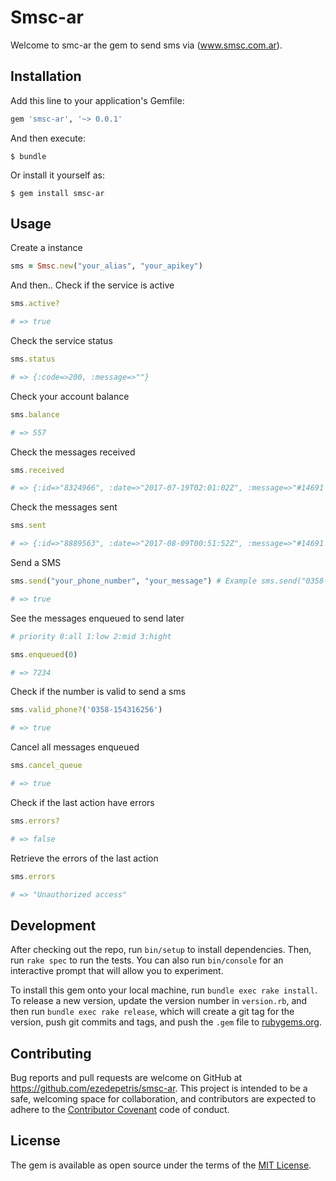 # Smsc-ar

Welcome to smc-ar the gem to send sms via (www.smsc.com.ar).

## Installation

Add this line to your application's Gemfile:

```ruby
gem 'smsc-ar', '~> 0.0.1'
```

And then execute:

    $ bundle

Or install it yourself as:

    $ gem install smsc-ar

## Usage

Create a instance
```ruby
sms = Smsc.new("your_alias", "your_apikey")
```
And then..
Check if the service is active
```ruby
sms.active?

# => true
```
Check the service status 
```ruby
sms.status

# => {:code=>200, :message=>""}
```
Check your account balance
```ruby
sms.balance

# => 557
```
Check the messages received
```ruby
sms.received

# => {:id=>"8324966", :date=>"2017-07-19T02:01:02Z", :message=>"#14691 message test", :from=>"0", :phone=>"0"}
```
Check the messages sent
```ruby
sms.sent

# => {:id=>"8889563", :date=>"2017-08-09T00:51:52Z", :message=>"#14691 message test", :recipients=>[{:code_area=>"3584", :phone=>"316256", :status=>"Entregado"}]}
```
Send a SMS
```ruby
sms.send("your_phone_number", "your_message") # Example sms.send("0358-154316256","Hey, Casper, Are you there?")

# => true
```
See the messages enqueued to send later
```ruby
# priority 0:all 1:low 2:mid 3:hight

sms.enqueued(0)

# => 7234
```
Check if the number is valid to send a sms
```ruby
sms.valid_phone?('0358-154316256')

# => true
```
Cancel all messages enqueued
```ruby
sms.cancel_queue

# => true
```
Check if the last action have errors
```ruby
sms.errors?

# => false
```
Retrieve the errors of the last action
```ruby
sms.errors

# => "Unauthorized access"
```

## Development

After checking out the repo, run `bin/setup` to install dependencies. Then, run `rake spec` to run the tests. You can also run `bin/console` for an interactive prompt that will allow you to experiment.

To install this gem onto your local machine, run `bundle exec rake install`. To release a new version, update the version number in `version.rb`, and then run `bundle exec rake release`, which will create a git tag for the version, push git commits and tags, and push the `.gem` file to [rubygems.org](https://rubygems.org).

## Contributing

Bug reports and pull requests are welcome on GitHub at https://github.com/ezedepetris/smsc-ar. This project is intended to be a safe, welcoming space for collaboration, and contributors are expected to adhere to the [Contributor Covenant](http://contributor-covenant.org) code of conduct.


## License

The gem is available as open source under the terms of the [MIT License](http://opensource.org/licenses/MIT).

